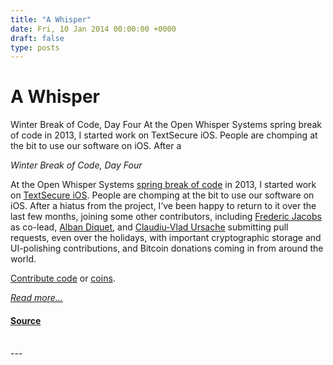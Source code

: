 ```yaml
---
title: "A Whisper"
date: Fri, 10 Jan 2014 00:00:00 +0000
draft: false
type: posts
---
```

# A Whisper





 Winter Break of Code, Day Four At the Open Whisper Systems spring break of code in 2013, I started work on TextSecure iOS. People are chomping at the bit to use our software on iOS. After a

_Winter Break of Code, Day Four_

At the Open Whisper Systems [spring break of code](https://whispersystems.org/blog/sure/) in 2013, I started work on [TextSecure iOS](https://github.com/signalapp/TextSecure-iOS). People are chomping at the bit to use our software on iOS. After a hiatus from the project, I’ve been happy to return to it over the last few months, joining some other contributors, including [Frederic Jacobs](https://www.fredericjacobs.com/) as co-lead, [Alban Diquet](https://github.com/nabla-c0d3), and [Claudiu-Vlad Ursache](http://www.cvursache.com/) submitting pull requests, even over the holidays, with important cryptographic storage and UI-polishing contributions, and Bitcoin donations coming in from around the world.

[Contribute code](https://github.com/signalapp/TextSecure-iOS) or [coins](https://whispersystems.org/blog/bithub/).

[_Read more..._](https://signal.org/blog/a-whisper/)

#### [Source](https://signal.org/blog/a-whisper/)

<br/>
---
